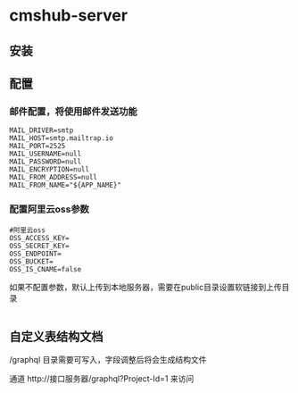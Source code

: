 # cmshub-server

## 安装
## 配置
### 邮件配置，将使用邮件发送功能
```
MAIL_DRIVER=smtp
MAIL_HOST=smtp.mailtrap.io
MAIL_PORT=2525
MAIL_USERNAME=null
MAIL_PASSWORD=null
MAIL_ENCRYPTION=null
MAIL_FROM_ADDRESS=null
MAIL_FROM_NAME="${APP_NAME}"
```
### 配置阿里云oss参数
```
#阿里云oss
OSS_ACCESS_KEY=
OSS_SECRET_KEY=
OSS_ENDPOINT=
OSS_BUCKET=
OSS_IS_CNAME=false
```
如果不配置参数，默认上传到本地服务器，需要在public目录设置软链接到上传目录
```

```
## 自定义表结构文档
/graphql 目录需要可写入，字段调整后将会生成结构文件

通道 http://接口服务器/graphql?Project-Id=1 来访问